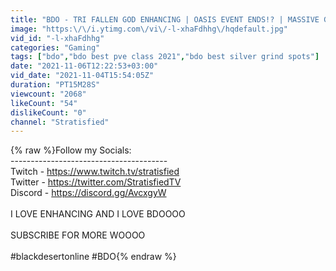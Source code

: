 ```yaml
---
title: "BDO - TRI FALLEN GOD ENHANCING | OASIS EVENT ENDS!? | MASSIVE GVG | Road to 700gs (#28)"
image: "https:\/\/i.ytimg.com\/vi\/-l-xhaFdhhg\/hqdefault.jpg"
vid_id: "-l-xhaFdhhg"
categories: "Gaming"
tags: ["bdo","bdo best pve class 2021","bdo best silver grind spots"]
date: "2021-11-06T12:22:53+03:00"
vid_date: "2021-11-04T15:54:05Z"
duration: "PT15M28S"
viewcount: "2068"
likeCount: "54"
dislikeCount: "0"
channel: "Stratisfied"
---
```

{% raw %}Follow my Socials:<br />---------------------------------------<br />Twitch - <a rel="nofollow" target="blank" href="https://www.twitch.tv/stratisfied">https://www.twitch.tv/stratisfied</a><br />Twitter - <a rel="nofollow" target="blank" href="https://twitter.com/StratisfiedTV">https://twitter.com/StratisfiedTV</a><br />Discord -  <a rel="nofollow" target="blank" href="https://discord.gg/AvcxgyW​​​​​">https://discord.gg/AvcxgyW​​​​​</a><br /><br />I LOVE ENHANCING AND I LOVE BDOOOO<br /><br />SUBSCRIBE FOR MORE WOOOO<br /><br />#blackdesertonline​​​​​ #BDO{% endraw %}
